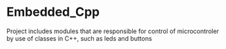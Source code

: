 # Embedded_Cpp

Project includes modules that are responsible for control of microcontroler by use of classes in C++, such as leds and buttons
